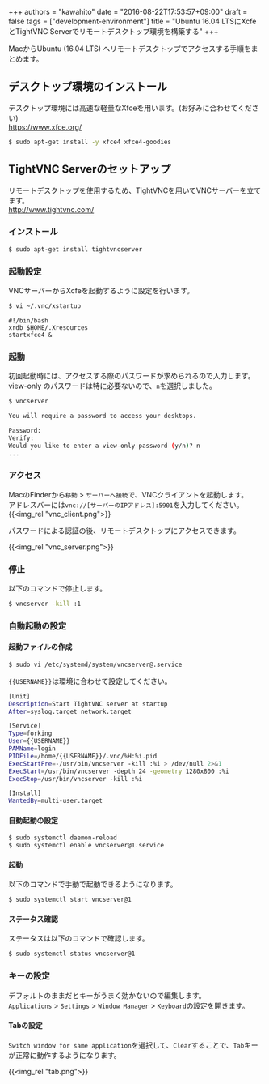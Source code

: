 +++
authors = "kawahito"
date = "2016-08-22T17:53:57+09:00"
draft = false
tags = ["development-environment"]
title = "Ubuntu 16.04 LTSにXcfeとTightVNC Serverでリモートデスクトップ環境を構築する"
+++

MacからUbuntu (16.04 LTS) へリモートデスクトップでアクセスする手順をまとめます。  

## デスクトップ環境のインストール
デスクトップ環境には高速な軽量なXfceを用います。(お好みに合わせてください)  
https://www.xfce.org/

```sh
$ sudo apt-get install -y xfce4 xfce4-goodies
```

## TightVNC Serverのセットアップ
リモートデスクトップを使用するため、TightVNCを用いてVNCサーバーを立てます。  
http://www.tightvnc.com/

### インストール
```sh
$ sudo apt-get install tightvncserver
```

### 起動設定
VNCサーバーからXcfeを起動するように設定を行います。

```sh
$ vi ~/.vnc/xstartup
```

```
#!/bin/bash
xrdb $HOME/.Xresources
startxfce4 &
```

### 起動
初回起動時には、アクセスする際のパスワードが求められるので入力します。  
view-only のパスワードは特に必要ないので、```n```を選択しました。

```sh
$ vncserver

You will require a password to access your desktops.

Password:
Verify:
Would you like to enter a view-only password (y/n)? n
...
```

### アクセス
MacのFinderから```移動``` > ```サーバーへ接続```で、VNCクライアントを起動します。  
アドレスバーには```vnc://[サーバーのIPアドレス]:5901```を入力してください。
{{<img_rel "vnc_client.png">}}

パスワードによる認証の後、リモートデスクトップにアクセスできます。

{{<img_rel "vnc_server.png">}}

### 停止
以下のコマンドで停止します。
```sh
$ vncserver -kill :1
```

### 自動起動の設定
#### 起動ファイルの作成
```sh
$ sudo vi /etc/systemd/system/vncserver@.service
```

```{{USERNAME}}```は環境に合わせて設定してください。

```sh
[Unit]
Description=Start TightVNC server at startup
After=syslog.target network.target

[Service]
Type=forking
User={{USERNAME}}
PAMName=login
PIDFile=/home/{{USERNAME}}/.vnc/%H:%i.pid
ExecStartPre=-/usr/bin/vncserver -kill :%i > /dev/null 2>&1
ExecStart=/usr/bin/vncserver -depth 24 -geometry 1280x800 :%i
ExecStop=/usr/bin/vncserver -kill :%i

[Install]
WantedBy=multi-user.target
```

#### 自動起動の設定
```sh
$ sudo systemctl daemon-reload
$ sudo systemctl enable vncserver@1.service
```

#### 起動
以下のコマンドで手動で起動できるようになります。

```sh
$ sudo systemctl start vncserver@1
```

#### ステータス確認
ステータスは以下のコマンドで確認します。

```sh
$ sudo systemctl status vncserver@1
```

### キーの設定
デフォルトのままだとキーがうまく効かないので編集します。  
```Applications``` > ```Settings``` > ```Window Manager``` > ```Keyboard```の設定を開きます。

#### Tabの設定
```Switch window for same application```を選択して、```Clear```することで、```Tab```キーが正常に動作するようになります。

{{<img_rel "tab.png">}}
